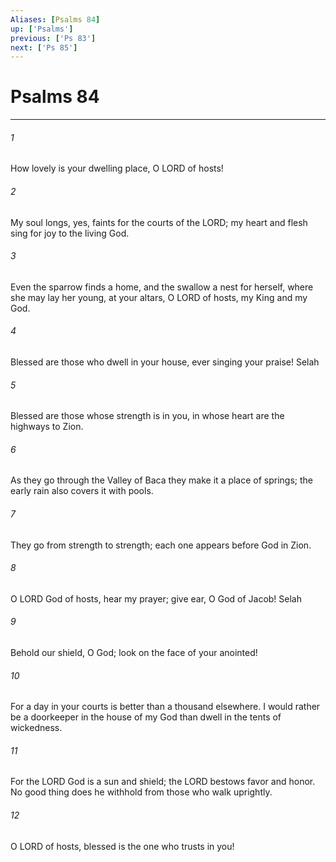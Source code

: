 ```yaml
---
Aliases: [Psalms 84]
up: ['Psalms']
previous: ['Ps 83']
next: ['Ps 85']
---
```

# Psalms 84
***



###### 1 
How lovely is your dwelling place, O LORD of hosts! 

###### 2 
My soul longs, yes, faints for the courts of the LORD; my heart and flesh sing for joy to the living God. 

###### 3 
Even the sparrow finds a home, and the swallow a nest for herself, where she may lay her young, at your altars, O LORD of hosts, my King and my God. 

###### 4 
Blessed are those who dwell in your house, ever singing your praise! Selah 

###### 5 
Blessed are those whose strength is in you, in whose heart are the highways to Zion. 

###### 6 
As they go through the Valley of Baca they make it a place of springs; the early rain also covers it with pools. 

###### 7 
They go from strength to strength; each one appears before God in Zion. 

###### 8 
O LORD God of hosts, hear my prayer; give ear, O God of Jacob! Selah 

###### 9 
Behold our shield, O God; look on the face of your anointed! 

###### 10 
For a day in your courts is better than a thousand elsewhere. I would rather be a doorkeeper in the house of my God than dwell in the tents of wickedness. 

###### 11 
For the LORD God is a sun and shield; the LORD bestows favor and honor. No good thing does he withhold from those who walk uprightly. 

###### 12 
O LORD of hosts, blessed is the one who trusts in you!
